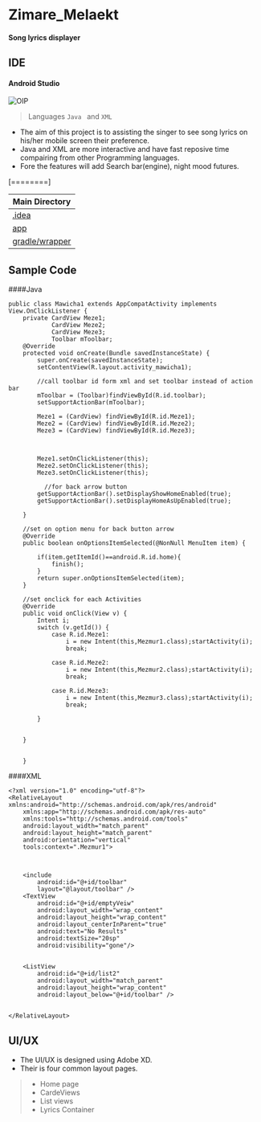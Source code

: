 # Zimare_Melaekt
####  Song lyrics displayer

## IDE
#### Android Studio 
![OIP](https://github.com/edddddr/Mezmure_Ze_Tewahido/assets/97146464/559a9d88-83e0-433e-acf2-0b8ff73451e6)
> Languages `Java ` and `XML`

- The aim of this project is to assisting the singer to see song lyrics on his/her mobile screen their preference.
- Java and XML are more interactive and have fast reposive time compairing from other Programming languages.
- Fore the features will add Search bar(engine), night mood futures. 

[========]


| Main Directory
| ------------ |
|[ .idea](https://github.com/edddddr/Mezmure_Ze_Tewahido/tree/main/.idea " .idea")  |
|[app](https://github.com/edddddr/Mezmure_Ze_Tewahido/tree/main/app "app")   |
|[gradle/wrapper](https://github.com/edddddr/Mezmure_Ze_Tewahido/tree/main/gradle/wrapper "gradle/wrapper")   |

## Sample Code


####Java


    public class Mawicha1 extends AppCompatActivity implements View.OnClickListener {
        private CardView Meze1;
                CardView Meze2;
                CardView Meze3;
                Toolbar mToolbar;
        @Override
        protected void onCreate(Bundle savedInstanceState) {
            super.onCreate(savedInstanceState);
            setContentView(R.layout.activity_mawicha1);
    
            //call toolbar id form xml and set toolbar instead of action bar
            mToolbar = (Toolbar)findViewById(R.id.toolbar);
            setSupportActionBar(mToolbar);
    
            Meze1 = (CardView) findViewById(R.id.Meze1);
            Meze2 = (CardView) findViewById(R.id.Meze2);
            Meze3 = (CardView) findViewById(R.id.Meze3);
    
    
    
            Meze1.setOnClickListener(this);
            Meze2.setOnClickListener(this);
            Meze3.setOnClickListener(this);
    
              //for back arrow button
            getSupportActionBar().setDisplayShowHomeEnabled(true);
            getSupportActionBar().setDisplayHomeAsUpEnabled(true);
    
        }
    
        //set on option menu for back button arrow
        @Override
        public boolean onOptionsItemSelected(@NonNull MenuItem item) {
    
            if(item.getItemId()==android.R.id.home){
                finish();
            }
            return super.onOptionsItemSelected(item);
        }
    
        //set onclick for each Activities
        @Override
        public void onClick(View v) {
            Intent i;
            switch (v.getId()) {
                case R.id.Meze1:
                    i = new Intent(this,Mezmur1.class);startActivity(i);
                    break;
    
                case R.id.Meze2:
                    i = new Intent(this,Mezmur2.class);startActivity(i);
                    break;
    
                case R.id.Meze3:
                    i = new Intent(this,Mezmur3.class);startActivity(i);
                    break;
    
            }
    
    
        }
    
    
        }

####XML


    <?xml version="1.0" encoding="utf-8"?>
    <RelativeLayout xmlns:android="http://schemas.android.com/apk/res/android"
        xmlns:app="http://schemas.android.com/apk/res-auto"
        xmlns:tools="http://schemas.android.com/tools"
        android:layout_width="match_parent"
        android:layout_height="match_parent"
        android:orientation="vertical"
        tools:context=".Mezmur1">
    
    
    
        <include
            android:id="@+id/toolbar"
            layout="@layout/toolbar" />
        <TextView
            android:id="@+id/emptyVeiw"
            android:layout_width="wrap_content"
            android:layout_height="wrap_content"
            android:layout_centerInParent="true"
            android:text="No Results"
            android:textSize="20sp"
            android:visibility="gone"/>
    
    
        <ListView
            android:id="@+id/list2"
            android:layout_width="match_parent"
            android:layout_height="wrap_content"
            android:layout_below="@+id/toolbar" />
    
    
    </RelativeLayout>



## UI/UX


- The UI/UX is designed using Adobe XD.
- Their is four common layout pages.
> -  Home page
> -  CardeViews
> -  List views
> - Lyrics Container





